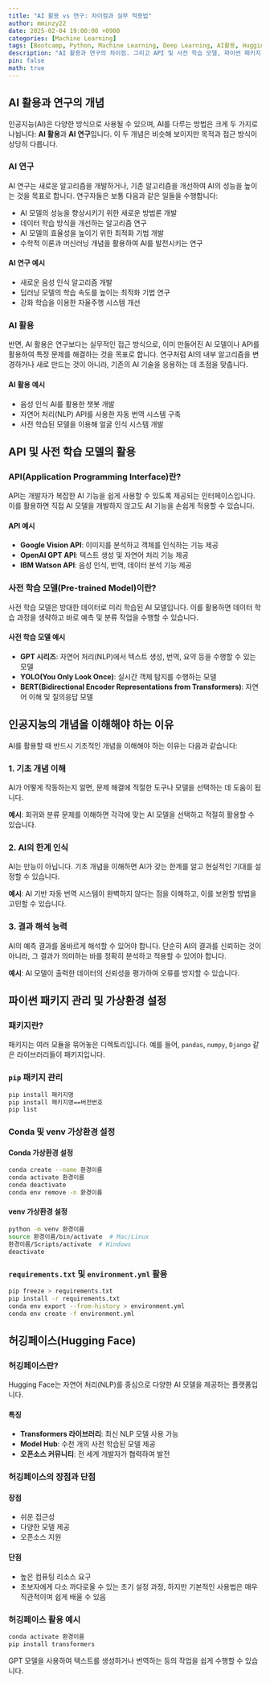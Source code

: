 ```yaml
---
title: "AI 활용 vs 연구: 차이점과 실무 적용법"
author: mminzy22
date: 2025-02-04 19:00:00 +0900
categories: [Machine Learning]
tags: [Bootcamp, Python, Machine Learning, Deep Learning, AI활용, HuggingFace, TIL]
description: "AI 활용과 연구의 차이점. 그리고 API 및 사전 학습 모델, 파이썬 패키지 관리, 허깅페이스를 활용하는 방법"
pin: false
math: true
---
```



## AI 활용과 연구의 개념

인공지능(AI)은 다양한 방식으로 사용될 수 있으며, AI를 다루는 방법은 크게 두 가지로 나뉩니다: **AI 활용**과 **AI 연구**입니다. 이 두 개념은 비슷해 보이지만 목적과 접근 방식이 상당히 다릅니다.

### AI 연구
AI 연구는 새로운 알고리즘을 개발하거나, 기존 알고리즘을 개선하여 AI의 성능을 높이는 것을 목표로 합니다. 연구자들은 보통 다음과 같은 일들을 수행합니다:

- AI 모델의 성능을 향상시키기 위한 새로운 방법론 개발
- 데이터 학습 방식을 개선하는 알고리즘 연구
- AI 모델의 효율성을 높이기 위한 최적화 기법 개발
- 수학적 이론과 머신러닝 개념을 활용하여 AI를 발전시키는 연구

#### AI 연구 예시
- 새로운 음성 인식 알고리즘 개발
- 딥러닝 모델의 학습 속도를 높이는 최적화 기법 연구
- 강화 학습을 이용한 자율주행 시스템 개선

### AI 활용
반면, AI 활용은 연구보다는 실무적인 접근 방식으로, 이미 만들어진 AI 모델이나 API를 활용하여 특정 문제를 해결하는 것을 목표로 합니다. 연구처럼 AI의 내부 알고리즘을 변경하거나 새로 만드는 것이 아니라, 기존의 AI 기술을 응용하는 데 초점을 맞춥니다.

#### AI 활용 예시
- 음성 인식 AI를 활용한 챗봇 개발
- 자연어 처리(NLP) API를 사용한 자동 번역 시스템 구축
- 사전 학습된 모델을 이용해 얼굴 인식 시스템 개발

## API 및 사전 학습 모델의 활용

### API(Application Programming Interface)란?
API는 개발자가 복잡한 AI 기능을 쉽게 사용할 수 있도록 제공되는 인터페이스입니다. 이를 활용하면 직접 AI 모델을 개발하지 않고도 AI 기능을 손쉽게 적용할 수 있습니다.

#### API 예시
- **Google Vision API**: 이미지를 분석하고 객체를 인식하는 기능 제공
- **OpenAI GPT API**: 텍스트 생성 및 자연어 처리 기능 제공
- **IBM Watson API**: 음성 인식, 번역, 데이터 분석 기능 제공

### 사전 학습 모델(Pre-trained Model)이란?
사전 학습 모델은 방대한 데이터로 미리 학습된 AI 모델입니다. 이를 활용하면 데이터 학습 과정을 생략하고 바로 예측 및 분류 작업을 수행할 수 있습니다.

#### 사전 학습 모델 예시
- **GPT 시리즈**: 자연어 처리(NLP)에서 텍스트 생성, 번역, 요약 등을 수행할 수 있는 모델
- **YOLO(You Only Look Once)**: 실시간 객체 탐지를 수행하는 모델
- **BERT(Bidirectional Encoder Representations from Transformers)**: 자연어 이해 및 질의응답 모델

## 인공지능의 개념을 이해해야 하는 이유
AI를 활용할 때 반드시 기초적인 개념을 이해해야 하는 이유는 다음과 같습니다:

### 1. 기초 개념 이해
AI가 어떻게 작동하는지 알면, 문제 해결에 적절한 도구나 모델을 선택하는 데 도움이 됩니다.

**예시**: 회귀와 분류 문제를 이해하면 각각에 맞는 AI 모델을 선택하고 적절히 활용할 수 있습니다.

### 2. AI의 한계 인식
AI는 만능이 아닙니다. 기초 개념을 이해하면 AI가 갖는 한계를 알고 현실적인 기대를 설정할 수 있습니다.

**예시**: AI 기반 자동 번역 시스템이 완벽하지 않다는 점을 이해하고, 이를 보완할 방법을 고민할 수 있습니다.

### 3. 결과 해석 능력
AI의 예측 결과를 올바르게 해석할 수 있어야 합니다. 단순히 AI의 결과를 신뢰하는 것이 아니라, 그 결과가 의미하는 바를 정확히 분석하고 적용할 수 있어야 합니다.

**예시**: AI 모델이 출력한 데이터의 신뢰성을 평가하여 오류를 방지할 수 있습니다.

## 파이썬 패키지 관리 및 가상환경 설정

### 패키지란?
패키지는 여러 모듈을 묶어놓은 디렉토리입니다. 예를 들어, `pandas`, `numpy`, `Django` 같은 라이브러리들이 패키지입니다.

### `pip` 패키지 관리

```bash
pip install 패키지명
pip install 패키지명==버전번호
pip list
```

### Conda 및 venv 가상환경 설정
#### Conda 가상환경 설정

```bash
conda create --name 환경이름
conda activate 환경이름
conda deactivate
conda env remove -n 환경이름
```

#### venv 가상환경 설정

```bash
python -m venv 환경이름
source 환경이름/bin/activate  # Mac/Linux
환경이름/Scripts/activate  # Windows
deactivate
```

### `requirements.txt` 및 `environment.yml` 활용

```bash
pip freeze > requirements.txt
pip install -r requirements.txt
conda env export --from-history > environment.yml
conda env create -f environment.yml
```

## 허깅페이스(Hugging Face)

### 허깅페이스란?
Hugging Face는 자연어 처리(NLP)를 중심으로 다양한 AI 모델을 제공하는 플랫폼입니다.

#### 특징
- **Transformers 라이브러리**: 최신 NLP 모델 사용 가능
- **Model Hub**: 수천 개의 사전 학습된 모델 제공
- **오픈소스 커뮤니티**: 전 세계 개발자가 협력하여 발전

### 허깅페이스의 장점과 단점
#### 장점
- 쉬운 접근성
- 다양한 모델 제공
- 오픈소스 지원
#### 단점
- 높은 컴퓨팅 리소스 요구
- 초보자에게 다소 까다로울 수 있는 초기 설정 과정, 하지만 기본적인 사용법은 매우 직관적이며 쉽게 배울 수 있음

### 허깅페이스 활용 예시

```bash
conda activate 환경이름
pip install transformers
```

GPT 모델을 사용하여 텍스트를 생성하거나 번역하는 등의 작업을 쉽게 수행할 수 있습니다.

